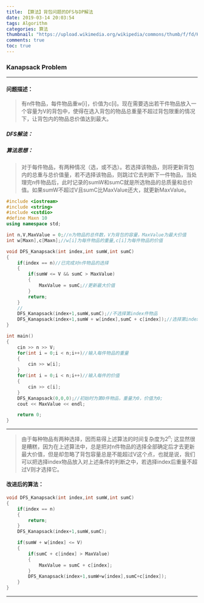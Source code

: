 ```yaml
---
title: 【算法】背包问题的DFS与DP解法
date: 2019-03-14 20:03:54
tags: Algorithm
categories: 算法
thumbnail: "https://upload.wikimedia.org/wikipedia/commons/thumb/f/fd/Knapsack.svg/250px-Knapsack.svg.png"
comments: true
toc: true
---
```

### Kanapsack Problem
-----------------------

<!-- more -->

#### 问题描述：

> 有n件物品，每件物品重w[i]，价值为c[i]。现在需要选出若干件物品放入一个容量为V的背包中，使得在选入背包的物品总重量不超过背包限重的情况下，让背包内的物品总价值达到最大。

##### DFS解法：
##### 算法思想：
> 对于每件物品，有两种情况（选，或不选）。若选择该物品，则将更新背包内的总重与总价值量，若不选择该物品，则跳过它去判断下一件物品，当处理完n件物品后，此时记录的sumW和sumC就是所选物品的总质量和总价值。如果sumW不超过V且sumC比MaxValue还大，就更新MaxValue。
> 
```c++
#include <iostream>
#include <string>
#include <cstdio>
#define Maxn 10
using namespace std;

int n,V,MaxValue = 0;//n为物品的总件数，V为背包的容量，MaxValue为最大价值
int w[Maxn],c[Maxn];//w[i]为每件物品的重量,c[i]为每件物品的价值

void DFS_Kanapsack(int index,int sumW,int sumC)
{
	if(index == n)//已完成对n件物品的选择
	{
		if(sumW <= V && sumC > MaxValue)
		{
			MaxValue = sumC;//更新最大价值
		}
		return;
	}
	//
	DFS_Kanapsack(index+1,sumW,sumC);//不选择第index件物品
	DFS_Kanapsack(index+1,sumW + w[index],sumC + c[index]);//选择第index件物品
}

int main()
{
	cin >> n >> V;
	for(int i = 0;i < n;i++)//输入每件物品的重量
	{
		cin >> w[i];
	}
	for(int i = 0;i < n;i++)//输入每件的价值
	{
		cin >> c[i];
	}
	DFS_Kanapsack(0,0,0);//初始时为第0件物品，重量为0，价值为0;
	cout << MaxValue << endl;

	return 0;
}
```
----------------------
> 由于每种物品有两种选择，因而易得上述算法的时间复杂度为$2^n$;
> 这显然很是糟糕，因为在上述算法中，总是把对n件物品的选择全部确定后才去更新最大价值，但是却忽略了背包容量总是不能超过V这个点，也就是说，我们可以把选择index物品放入对上述条件的判断之中，若选择index后重量不超过V则才选择它。
#### 改进后的算法：
```c++
void DFS_Kanapsack(int index,int sumW,int sumC)
{
	if(index == n)
	{
		return;
	}
	DFS_Kanapsack(index+1,sumW,sumC);

	if(sumW + w[index] <= V)
	{
		if(sumC + c[index] > MaxValue)
		{
			MaxValue = sumC + c[index];
		}
		DFS_Kanapsack(index+1,sumW+w[index],sumC+c[index]);
	}
}
```
---------------

